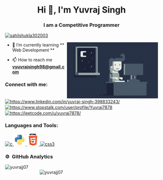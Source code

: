  <!-- (https://previews.123rf.com/images/karpenkoilia/karpenkoilia1806/karpenkoilia180600011/102988806-vector-line-web-concept-for-programming-linear-web-banner-for-coding-.jpg?fj=1) -->
<h1 align="center">Hi 👋, I'm Yuvraj Singh</h1>
<h3 align="center">I am a Competitive Programmer</h3>

<p align="left"> <a href="https://github.com/ryo-ma/github-profile-trophy"><img src="https://github-profile-trophy.vercel.app/?username=Yuvrajj07" alt="sahilshukla302003" /></a> </p>


 <img alt="Night Coding" src="https://raw.githubusercontent.com/AVS1508/AVS1508/master/assets/Night-Coding.gif" align="right"/>
 

- 🌱 I’m currently learning ** Web Development **

- 📫 How to reach me **vyuvrajsingh98@gmail.com**

<h3 align="left">Connect with me:</h3>
<p align="left">
<a href="https://www.linkedin.com/in/yuvraj-singh-398833243" target="blank"><img align="center" src="https://raw.githubusercontent.com/rahuldkjain/github-profile-readme-generator/master/src/images/icons/Social/linked-in-alt.svg" alt="https://www.linkedin.com/in/yuvraj-singh-398833243/" height="30" width="40" /></a>
<a href="https://www.stopstalk.com/user/profile/Yuvraj7878" target="blank"><img align="center" src="https://www.stopstalk.com/static/images/stopstalk-logo.png" alt="https://www.stopstalk.com/user/profile/Yuvraj7878" height="30" width="30" /></a>
<a href="https://leetcode.com/u/yuvraj7878/" target="blank"><img align="center" src="https://raw.githubusercontent.com/rahuldkjain/github-profile-readme-generator/master/src/images/icons/Social/leet-code.svg" alt="https://leetcode.com/u/yuvraj7878/" height="30" width="40" /></a>

<h3 align="left">Languages and Tools:</h3>
<p align="left">
  <a href="https://www.w3schools.com/cpp/" target="_blank" rel="noreferrer"> <img src="https://backendapi.iihtsrt.com/wp-content/uploads/2022/04/CPP.jpg" alt="c" width="40" height="40"/>
  <a href="https://www.python.org" target="_blank" rel="noreferrer"> <img src="https://raw.githubusercontent.com/devicons/devicon/master/icons/python/python-original.svg" alt="python" width="40" height="40"/> </a>
  <a href="https://www.w3.org/html/" target="_blank" rel="noreferrer"> <img src="https://raw.githubusercontent.com/devicons/devicon/master/icons/html5/html5-original-wordmark.svg" alt="html5" width="40" height="40"/> </a>
  <a href="https://www.w3schools.com/mysql/default.asp" target="_blank" rel="noreferrer"> <img src="https://pbs.twimg.com/profile_images/1255113654049128448/J5Yt92WW_400x400.png" alt="css3" width="40" height="40"/> </a> 

  </p>


### ⚙️ &nbsp;GitHub Analytics

<p>
  <img align="left" src="https://github-readme-streak-stats.herokuapp.com/?user=yuvrajj07&" alt="yuvrajj07" width = "390"/>
   <img align="right" src="https://github-readme-stats.vercel.app/api?username=yuvrajj07&show_icons=true&locale=en" alt="yuvrajj07" width = "390" />
  </p>
